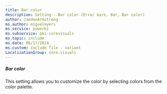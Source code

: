 ```yaml
---
title: Bar color
description: Setting - Bar color (Error bars, Bar, Bar color)
author: JaedenArmstrong
ms.author: miguelmyers
ms.service: powerbi
ms.subservice: pbi-corevisuals
ms.topic: include
ms.date: 06/17/2024
ms.custom: include file - variant
LocalizationGroup: core-visuals
---
```

##### Bar color

This setting allows you to customize the color by selecting colors from the color palette.
